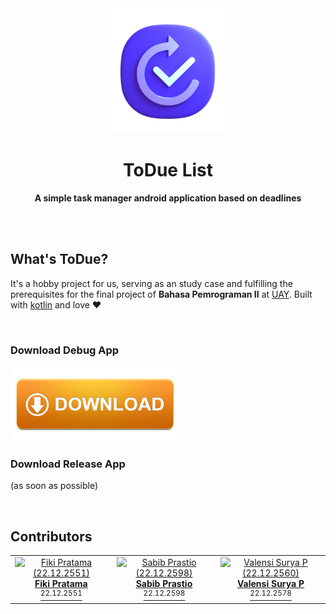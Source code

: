<div align="center">
	<img src="app/src/main/res/drawable/pic_app_icon.png" width="200" height="200">
	<h1>ToDue List</h1>
	<p>
		<b>A simple task manager android application based on deadlines</b>
	</p>
	<br>
	<br>
</div>

## What's ToDue?

It's a hobby project for us, serving as an study case and fulfilling the prerequisites for the final project of <b>Bahasa Pemrograman II</b> at [UAY](https://amikom.ac.id).
Built with [kotlin](https://kotlinlang.org/) and love :heart:

<br>

### Download Debug App
<a id="download-debug-app" href="https://github.com/nsmle/todue-test/releases/download/v1.0-debug/ToDue-v1.0-debug.apk">
	<img src="app/src/main/res/drawable/pic_download_icon.png" height="120" alt="download-debug-app">
</a>

<br>

### Download Release App
(as soon as possible)

<br>

## Contributors
<table>
  <tbody>
    <tr>
      <td align="center"><a href="mailto:fikipratama@students.amikom.ac.id" items="center"><img src="https://fotomhs.amikom.ac.id/2022/22_12_2551.jpg" height="200px;" alt="Fiki Pratama (22.12.2551)"><br><span><b>Fiki Pratama</b></span><br><span><sup>22.12.2551</sup></span></a></td>
      <td align="center"><a href="mailto:sabibprastio@students.amikom.ac.id" items="center"><img src="https://fotomhs.amikom.ac.id/2022/22_12_2598.jpg" height="200px;" alt="Sabib Prastio (22.12.2598)"><br><span><b>Sabib Prastio</b></span><br><span><sup>22.12.2598</sup></span></a></td>
      <td align="center"><a href="mailto:valensisurya@students.amikom.ac.id" items="center"><img src="https://fotomhs.amikom.ac.id/2022/22_12_2578.jpg" height="200px;" alt="Valensi Surya P (22.12.2560)"><br><span><b>Valensi Surya P</b></span><br><span><sup>22.12.2578</sup></span></a></td>
    </tr>
  </tbody>
</table>